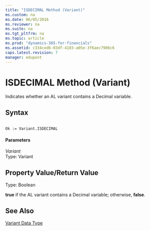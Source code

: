```yaml
---
title: "ISDECIMAL Method (Variant)"
ms.custom: na
ms.date: 06/05/2016
ms.reviewer: na
ms.suite: na
ms.tgt_pltfrm: na
ms.topic: article
ms.prod: "dynamics-365-for-financials"
ms.assetid: c334ced6-03df-4103-a05e-3f6aec7906c6
caps.latest.revision: 7
manager: edupont
---
```

# ISDECIMAL Method (Variant)
Indicates whether an AL variant contains a Decimal variable.  
  
## Syntax  
  
```  
  
Ok := Variant.ISDECIMAL  
```  
  
#### Parameters  
 *Variant*  
 Type: Variant  
  
## Property Value/Return Value  
 Type: Boolean  
  
 **true** if the AL variant contains a Decimal variable; otherwise, **false**.  
  
## See Also  
 [Variant Data Type](../datatypes/devenv-Variant-Data-Type.md)